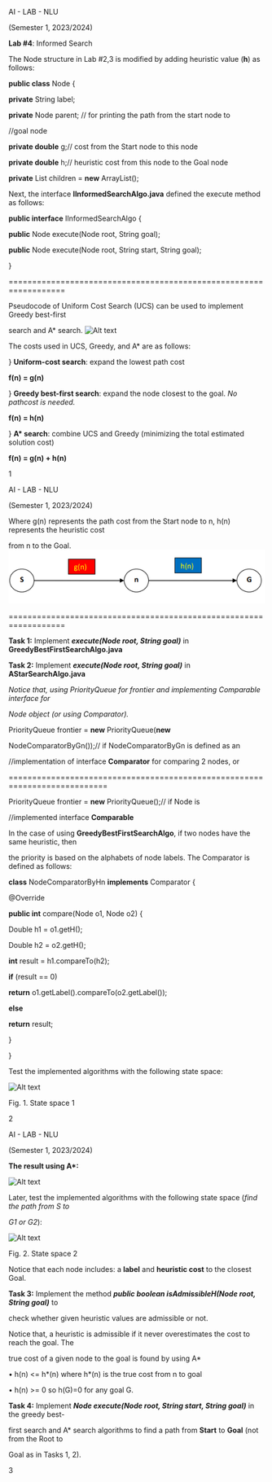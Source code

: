 <a name="br1"></a>

AI - LAB - NLU

(Semester 1, 2023/2024)

**Lab #4**: Informed Search

The Node structure in Lab #2,3 is modified by adding heuristic value (**h**) as follows:

**public class** Node {

**private** String label;

**private** Node parent; // for printing the path from the start node to

//goal node

**private double** g;// cost from the Start node to this node

**private double** h;// heuristic cost from this node to the Goal node

**private** List<Edge> children = **new** ArrayList<Edge>();

Next, the interface **IInformedSearchAlgo.java** defined the execute method as follows:

**public interface** IInformedSearchAlgo {

**public** Node execute(Node root, String goal);

**public** Node execute(Node root, String start, String goal);

}

\==================================================================

Pseudocode of Uniform Cost Search (UCS) can be used to implement Greedy best-first

search and A\* search.
![Alt text](image.png)

The costs used in UCS, Greedy, and A\* are as follows:

} **Uniform-cost search**: expand the lowest path cost

**f(n) = g(n)**

} **Greedy best-first search**: expand the node closest to the goal. *No pathcost is needed.*

**f(n) = h(n)**

} **A\* search**: combine UCS and Greedy (minimizing the total estimated solution cost)

**f(n) = g(n) + h(n)**

1



<a name="br2"></a>

AI - LAB - NLU

(Semester 1, 2023/2024)

Where g(n) represents the path cost from the Start node to n, h(n) represents the heuristic cost

from n to the Goal.
![Alt text](image-2Lab4.png)

\==================================================================

**Task 1:** Implement ***execute(Node root, String goal)*** in **GreedyBestFirstSearchAlgo.java**

**Task 2:** Implement ***execute(Node root, String goal)*** in **AStarSearchAlgo.java**

*Notice that, using PriorityQueue for frontier and implementing Comparable interface for*

*Node object (or using Comparator).*

PriorityQueue<Node> frontier = **new** PriorityQueue<Node>(**new**

NodeComparatorByGn());// if NodeComparatorByGn is defined as an

//implementation of interface **Comparator** for comparing 2 nodes, or

\===========================================================================

PriorityQueue<Node> frontier = **new** PriorityQueue<Node>();// if Node is

//implemented interface **Comparable**

In the case of using **GreedyBestFirstSearchAlgo**, if two nodes have the same heuristic, then

the priority is based on the alphabets of node labels. The Comparator is defined as follows:

**class** NodeComparatorByHn **implements** Comparator<Node> {

@Override

**public int** compare(Node o1, Node o2) {

Double h1 = o1.getH();

Double h2 = o2.getH();

**int** result = h1.compareTo(h2);

**if** (result == 0)

**return** o1.getLabel().compareTo(o2.getLabel());

**else**

**return** result;

}

}

Test the implemented algorithms with the following state space:

![Alt text](image-1.png)

Fig. 1. State space 1

2



<a name="br3"></a>

AI - LAB - NLU

(Semester 1, 2023/2024)

**The result using A\*:**

![Alt text](image-2.png)

Later, test the implemented algorithms with the following state space (*find the path from S to*

*G1 or G2*):

![Alt text](image-3.png)

Fig. 2. State space 2

Notice that each node includes: a **label** and **heuristic cost** to the closest Goal.

**Task 3:** Implement the method ***public boolean isAdmissibleH(Node root, String goal)*** to

check whether given heuristic values are admissible or not.

Notice that, a heuristic is admissible if it never overestimates the cost to reach the goal. The

true cost of a given node to the goal is found by using A\*

• h(n) <= h\*(n) where h\*(n) is the true cost from n to goal

• h(n) >= 0 so h(G)=0 for any goal G.

**Task 4:** Implement ***Node execute(Node root, String start, String goal)*** in the greedy best-

first search and A\* search algorithms to find a path from **Start** to **Goal** (not from the Root to

Goal as in Tasks 1, 2).

3

